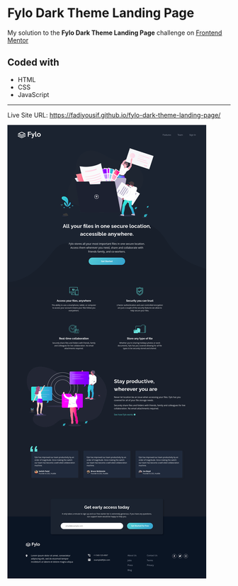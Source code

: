# Fylo Dark Theme Landing Page

My solution to the **Fylo Dark Theme Landing Page** challenge on [Frontend Mentor](https://frontendmentor.io/)

## Coded with

-  HTML
-  CSS
-  JavaScript

<hr>

Live Site URL: https://fadiyousif.github.io/fylo-dark-theme-landing-page/

<img src="./images/screenshot.png" alt="screenshot">
